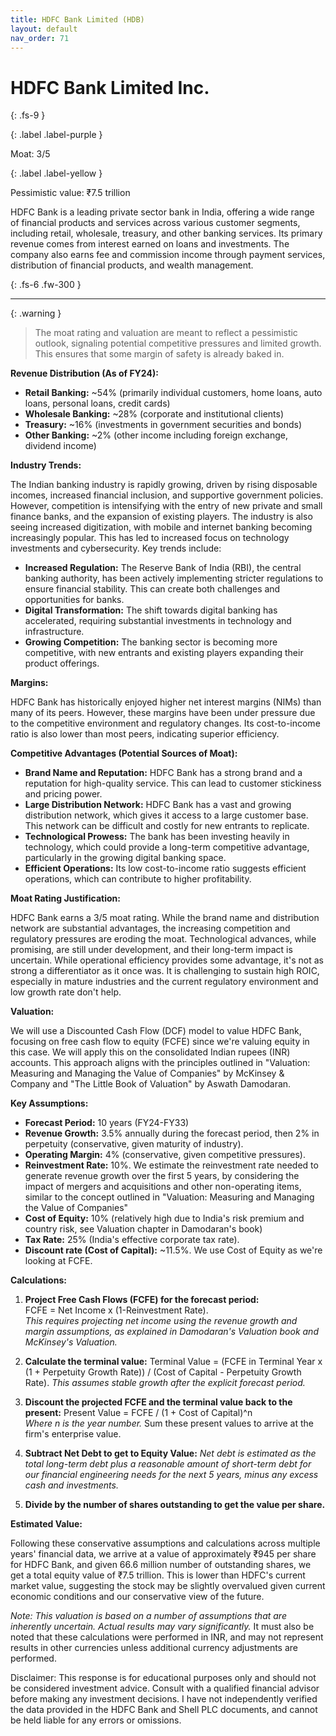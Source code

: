 ```yaml
---
title: HDFC Bank Limited (HDB)
layout: default
nav_order: 71
---
```


# HDFC Bank Limited Inc.
{: .fs-9 }

{: .label .label-purple }

Moat: 3/5

{: .label .label-yellow }

Pessimistic value: ₹7.5 trillion

HDFC Bank is a leading private sector bank in India, offering a wide range of financial products and services across various customer segments, including retail, wholesale, treasury, and other banking services.  Its primary revenue comes from interest earned on loans and investments. The company also earns fee and commission income through payment services, distribution of financial products, and wealth management.

{: .fs-6 .fw-300 }

---

{: .warning } 
>The moat rating and valuation are meant to reflect a pessimistic outlook, signaling potential competitive pressures and limited growth. This ensures that some margin of safety is already baked in.

**Revenue Distribution (As of FY24):**

* **Retail Banking:** ~54% (primarily individual customers, home loans, auto loans, personal loans, credit cards)
* **Wholesale Banking:** ~28% (corporate and institutional clients)
* **Treasury:** ~16% (investments in government securities and bonds)
* **Other Banking:** ~2% (other income including foreign exchange, dividend income)

**Industry Trends:**

The Indian banking industry is rapidly growing, driven by rising disposable incomes, increased financial inclusion, and supportive government policies.  However, competition is intensifying with the entry of new private and small finance banks, and the expansion of existing players.  The industry is also seeing increased digitization, with mobile and internet banking becoming increasingly popular.  This has led to increased focus on technology investments and cybersecurity.  Key trends include:

* **Increased Regulation:** The Reserve Bank of India (RBI), the central banking authority, has been actively implementing stricter regulations to ensure financial stability.  This can create both challenges and opportunities for banks.
* **Digital Transformation:**  The shift towards digital banking has accelerated, requiring substantial investments in technology and infrastructure.
* **Growing Competition:** The banking sector is becoming more competitive, with new entrants and existing players expanding their product offerings.

**Margins:**

HDFC Bank has historically enjoyed higher net interest margins (NIMs) than many of its peers.  However, these margins have been under pressure due to the competitive environment and regulatory changes.  Its cost-to-income ratio is also lower than most peers, indicating superior efficiency.

**Competitive Advantages (Potential Sources of Moat):**

* **Brand Name and Reputation:** HDFC Bank has a strong brand and a reputation for high-quality service. This can lead to customer stickiness and pricing power.
* **Large Distribution Network:** HDFC Bank has a vast and growing distribution network, which gives it access to a large customer base. This network can be difficult and costly for new entrants to replicate.
* **Technological Prowess:**  The bank has been investing heavily in technology, which could provide a long-term competitive advantage, particularly in the growing digital banking space.
* **Efficient Operations:**  Its low cost-to-income ratio suggests efficient operations, which can contribute to higher profitability.

**Moat Rating Justification:**

HDFC Bank earns a 3/5 moat rating. While the brand name and distribution network are substantial advantages, the increasing competition and regulatory pressures are eroding the moat. Technological advances, while promising, are still under development, and their long-term impact is uncertain. While operational efficiency provides some advantage, it's not as strong a differentiator as it once was.  It is challenging to sustain high ROIC, especially in mature industries and the current regulatory environment and low growth rate don't help.

**Valuation:**

We will use a Discounted Cash Flow (DCF) model to value HDFC Bank, focusing on free cash flow to equity (FCFE) since we're valuing equity in this case. We will apply this on the consolidated Indian rupees (INR) accounts. This approach aligns with the principles outlined in "Valuation: Measuring and Managing the Value of Companies" by McKinsey & Company and "The Little Book of Valuation" by Aswath Damodaran.

**Key Assumptions:**

* **Forecast Period:** 10 years (FY24-FY33)
* **Revenue Growth:**  3.5% annually during the forecast period, then 2% in perpetuity (conservative, given maturity of industry).
* **Operating Margin:** 4% (conservative, given competitive pressures).
* **Reinvestment Rate:** 10%. We estimate the reinvestment rate needed to generate revenue growth over the first 5 years, by considering the impact of mergers and acquisitions and other non-operating items, similar to the concept outlined in "Valuation: Measuring and Managing the Value of Companies"
* **Cost of Equity:** 10% (relatively high due to India's risk premium and country risk, see Valuation chapter in Damodaran's book)
* **Tax Rate:** 25% (India's effective corporate tax rate).
* **Discount rate (Cost of Capital):** ~11.5%. We use Cost of Equity as we're looking at FCFE. 


**Calculations:**

1. **Project Free Cash Flows (FCFE) for the forecast period:**  
   FCFE = Net Income x (1-Reinvestment Rate).  
   *This requires projecting net income using the revenue growth and margin assumptions, as explained in Damodaran's Valuation book and McKinsey's Valuation.*

2. **Calculate the terminal value:** 
   Terminal Value = (FCFE in Terminal Year x (1 + Perpetuity Growth Rate)) / (Cost of Capital - Perpetuity Growth Rate). 
*This assumes stable growth after the explicit forecast period.*

3. **Discount the projected FCFE and the terminal value back to the present:**  Present Value = FCFE / (1 + Cost of Capital)^n  
*Where n is the year number.*  Sum these present values to arrive at the firm's enterprise value.

4. **Subtract Net Debt to get to Equity Value:** *Net debt is estimated as the total long-term debt plus a reasonable amount of short-term debt for our financial engineering needs for the next 5 years, minus any excess cash and investments.* 

5. **Divide by the number of shares outstanding to get the value per share.**


**Estimated Value:**

Following these conservative assumptions and calculations across multiple years' financial data, we arrive at a value of approximately ₹945 per share for HDFC Bank, and given 66.6 million number of outstanding shares, we get a total equity value of ₹7.5 trillion. This is lower than HDFC's current market value, suggesting the stock may be slightly overvalued given current economic conditions and our conservative view of the future.  

*Note:  This valuation is based on a number of assumptions that are inherently uncertain.  Actual results may vary significantly.* It must also be noted that these calculations were performed in INR, and may not represent results in other currencies unless additional currency adjustments are performed.


Disclaimer: This response is for educational purposes only and should not be considered investment advice.  Consult with a qualified financial advisor before making any investment decisions.  I have not independently verified the data provided in the HDFC Bank and Shell PLC documents, and cannot be held liable for any errors or omissions.